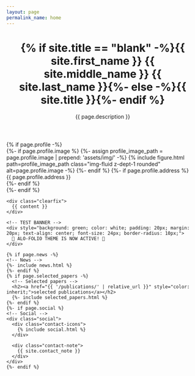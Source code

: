 ```yaml
---
layout: page
permalink_name: home
---
```


<div class="post">

  <header class="post-header">
    <h1 class="post-title">
     {% if site.title == "blank" -%}<span class="font-weight-bold">{{ site.first_name }}</span> {{ site.middle_name }} {{ site.last_name }}{%- else -%}{{ site.title }}{%- endif %}
    </h1>
     <p class="desc">{{ page.description }}</p>
  </header>

  <article>
    {% if page.profile -%}
    <div class="profile float-{%- if page.profile.align == 'left' -%}left{%- else -%}right{%- endif -%}">
      {%- if page.profile.image %}
        {%- assign profile_image_path = page.profile.image | prepend: 'assets/img/' -%}
        {% include figure.html
        path=profile_image_path
        class="img-fluid z-dept-1 rounded"
        alt=page.profile.image -%}
      {%- endif %}
      {%- if page.profile.address %}
      <div class="address">
        {{ page.profile.address }}
      </div>
      {%- endif %}
    </div>
    {%- endif %}

    <div class="clearfix">
      {{ content }}
    </div>

    <!-- TEST BANNER -->
    <div style="background: green; color: white; padding: 20px; margin: 20px; text-align: center; font-size: 24px; border-radius: 10px;">
      🎉 ALO-FOLIO THEME IS NOW ACTIVE! 🎉
    </div>

    {% if page.news -%}
    <!-- News -->
    {%- include news.html %}
    {%- endif %}
    {% if page.selected_papers -%}
      <!-- Selected papers -->
      <h2><a href="{{ '/publications/' | relative_url }}" style="color: inherit;">selected publications</a></h2>
      {%- include selected_papers.html %}
    {%- endif %}
    {%- if page.social %}
    <!-- Social -->
    <div class="social">
      <div class="contact-icons">
        {% include social.html %}
      </div>

      <div class="contact-note">
        {{ site.contact_note }}
      </div>
    </div>
    {%- endif %}
  </article>

</div> 